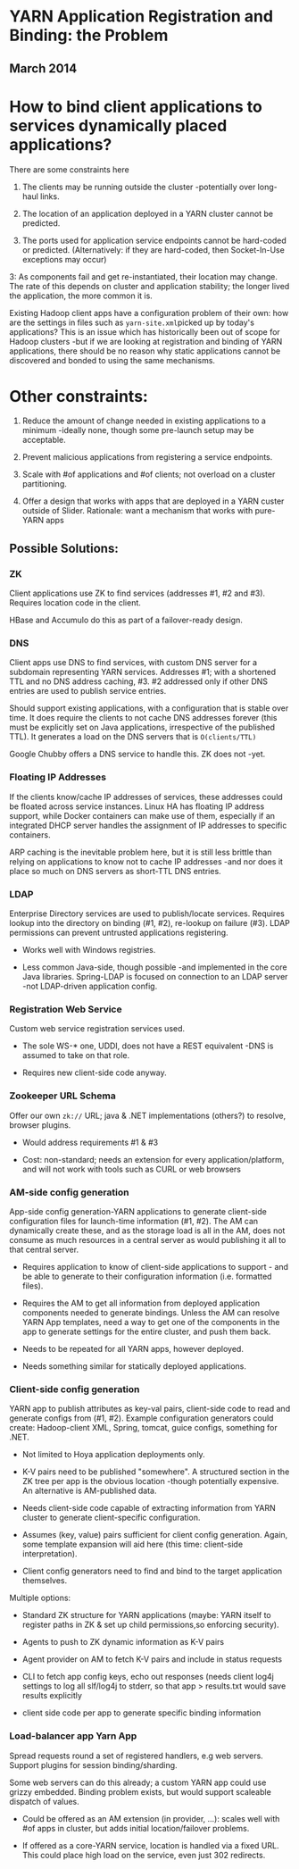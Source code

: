 <!---
   Licensed to the Apache Software Foundation (ASF) under one or more
   contributor license agreements.  See the NOTICE file distributed with
   this work for additional information regarding copyright ownership.
   The ASF licenses this file to You under the Apache License, Version 2.0
   (the "License"); you may not use this file except in compliance with
   the License.  You may obtain a copy of the License at

       http://www.apache.org/licenses/LICENSE-2.0

   Unless required by applicable law or agreed to in writing, software
   distributed under the License is distributed on an "AS IS" BASIS,
   WITHOUT WARRANTIES OR CONDITIONS OF ANY KIND, either express or implied.
   See the License for the specific language governing permissions and
   limitations under the License.
-->

# YARN Application Registration and Binding: the Problem

## March 2014

# How to bind client applications to services dynamically placed applications?


There are some constraints here

1. The clients may be running outside the cluster -potentially over long-haul links.

1. The location of an application deployed in a YARN cluster cannot be predicted.

2. The ports used for application service endpoints cannot be hard-coded or predicted. (Alternatively: if they are hard-coded, then Socket-In-Use exceptions may occur)

3: As components fail and get re-instantiated, their location may change. The rate of this depends on cluster and application stability; the longer lived the application, the more common it is.

Existing Hadoop client apps have a configuration problem of their own: how are the settings in files such as `yarn-site.xml`picked up by today's applications? This is an issue which has historically been out of scope for Hadoop clusters -but if we are looking at registration and binding of YARN applications, there should be no reason why
static applications cannot be discovered and bonded to using the same mechanisms. 

# Other constraints:

1. Reduce the amount of change needed in existing applications to a minimum -ideally none, though some pre-launch setup may be acceptable.

2. Prevent malicious applications from registering a service endpoints.

3. Scale with #of applications and #of clients; not overload on a cluster partitioning.

4. Offer a design that works with apps that are deployed in a YARN custer outside of Slider. Rationale: want a mechanism that works with pure-YARN apps

## Possible Solutions:

### ZK

Client applications use ZK to find services (addresses #1, #2 and #3). Requires location code in the client.

HBase and Accumulo do this as part of a failover-ready design.

### DNS

Client apps use DNS to find services, with custom DNS server for a subdomain representing YARN services. Addresses #1; with a shortened TTL and no DNS address caching, #3. #2 addressed only if other DNS entries are used to publish service entries. 

Should support existing applications, with a configuration that is stable over time. It does require the clients to not cache DNS addresses forever (this must be explicitly set on Java applications,
irrespective of the published TTL). It generates a load on the DNS servers that is `O(clients/TTL)`

Google Chubby offers a DNS service to handle this. ZK does not -yet.

### Floating IP Addresses

If the clients know/cache IP addresses of services, these addresses could be floated across service instances. Linux HA has floating IP address support, while Docker containers can make use of them, especially if an integrated DHCP server handles the assignment of IP addresses to specific containers. 

ARP caching is the inevitable problem here, but it is still less brittle than relying on applications to know not to cache IP addresses -and nor does it place so much on DNS servers as short-TTL DNS entries.

### LDAP

Enterprise Directory services are used to publish/locate services. Requires lookup into the directory on binding (#1, #2), re-lookup on failure (#3). LDAP permissions can prevent untrusted applications registering.

* Works well with Windows registries.

* Less common Java-side, though possible -and implemented in the core Java libraries. Spring-LDAP is focused on connection to an LDAP server -not LDAP-driven application config.

### Registration Web Service

 Custom web service registration services used. 

* The sole WS-* one, UDDI, does not have a REST equivalent -DNS is assumed to take on that role.

* Requires new client-side code anyway.

### Zookeeper URL Schema

Offer our own `zk://` URL; java & .NET implementations (others?) to resolve, browser plugins. 

* Would address requirements #1 & #3

* Cost: non-standard; needs an extension for every application/platform, and will not work with tools such as CURL or web browsers

### AM-side config generation

App-side config generation-YARN applications to generate client-side configuration files for launch-time information (#1, #2). The AM can dynamically create these, and as the storage load is all in the AM, does not consume as much resources in a central server as would publishing it all to that central server.

* Requires application to know of client-side applications to support - and be able to generate to their configuration information (i.e. formatted files).

* Requires the AM to get all information from deployed application components needed to generate bindings. Unless the AM can resolve YARN App templates, need a way to get one of the components in the app to generate settings for the entire cluster, and push them back.

* Needs to be repeated for all YARN apps, however deployed.

* Needs something similar for statically deployed applications.


### Client-side config generation

YARN app to publish attributes as key-val pairs, client-side code to read and generate configs from  (#1, #2).  Example configuration generators could create: Hadoop-client XML, Spring, tomcat, guice configs, something for .NET.

* Not limited to Hoya application deployments only.

* K-V pairs need to be published "somewhere". A structured section in the ZK tree per app is the obvious location -though potentially expensive. An alternative is AM-published data.

* Needs client-side code capable of extracting information from YARN cluster to generate client-specific configuration.

* Assumes (key, value) pairs sufficient for client config generation. Again, some template expansion will aid here (this time: client-side interpretation).

* Client config generators need to find and bind to the target application themselves.

 

Multiple options:

* Standard ZK structure for YARN applications (maybe: YARN itself to register paths in ZK & set up child permissions,so enforcing security).

* Agents to push to ZK dynamic information as K-V pairs

* Agent provider on AM to fetch K-V pairs and include in status requests

* CLI to fetch app config keys, echo out responses (needs client log4j settings to log all slf/log4j to stderr, so that app > results.txt would save results explicitly

*  client side code per app to generate specific binding information

### Load-balancer app Yarn App 

Spread requests round a set of registered handlers, e.g web servers. Support plugins for session binding/sharding. 

Some web servers can do this already; a custom YARN app could use grizzy embedded. Binding problem exists, but would support scaleable dispatch of values.

*  Could be offered as an AM extension (in provider, ...): scales well with #of apps in cluster, but adds initial location/failover problems.

* If offered as a core-YARN service, location is handled via a fixed URL. This could place high load on the service, even just 302 redirects.

